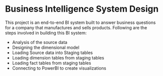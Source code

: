 # Business Intelligence System Design

This project is an end-to-end BI system built to answer business questions for a company that manufactures and sells products.
Following are the steps involved in building this BI system:
- Analysis of the source data
- Designing the dimensional model
- Loading Source data into Staging tables
- Loading dimension tables from staging tables
- Loading fact tables from staging tables
- Connecting to PowerBI to create visualizations
